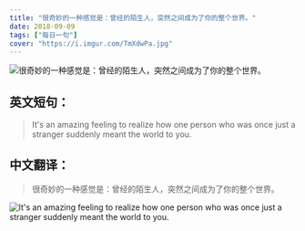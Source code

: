 ```yaml
---
title: "很奇妙的一种感觉是：曾经的陌生人，突然之间成为了你的整个世界。"
date: 2018-09-09
tags: ["每日一句"]
cover: "https://i.imgur.com/TmXdwPa.jpg"
---
```


![很奇妙的一种感觉是：曾经的陌生人，突然之间成为了你的整个世界。](https://i.imgur.com/XIlxZE0.jpg)

## 英文短句：
> It's an amazing feeling to realize how one person who was once just a stranger suddenly meant the world to you.

<!--more-->

## 中文翻译：
> 很奇妙的一种感觉是：曾经的陌生人，突然之间成为了你的整个世界。

![It's an amazing feeling to realize how one person who was once just a stranger suddenly meant the world to you.](https://i.imgur.com/q4mGYqn.jpg)

